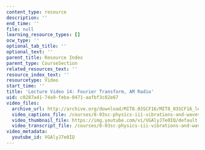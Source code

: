```yaml
---
content_type: resource
description: ''
end_time: ''
file: null
learning_resource_types: []
ocw_type: ''
optional_tab_title: ''
optional_text: ''
parent_title: Resource Index
parent_type: CourseSection
related_resources_text: ''
resource_index_text: ''
resourcetype: Video
start_time: ''
title: 'Lecture Video 14: Fourier Transform, AM Radio'
uid: c0287a41-74a9-feba-0471-aafbf3c82e67
video_files:
  archive_url: http://archive.org/download/MIT8.03SCF16/MIT8_03SCF16_lec14_300k.mp4
  video_captions_file: /courses/8-03sc-physics-iii-vibrations-and-waves-fall-2016/864c4ec724975868b47312f3a44d7941_VGAlyJ7e0IQ.vtt
  video_thumbnail_file: https://img.youtube.com/vi/VGAlyJ7e0IQ/default.jpg
  video_transcript_file: /courses/8-03sc-physics-iii-vibrations-and-waves-fall-2016/737302431414d911487ba6f94ea882c5_VGAlyJ7e0IQ.pdf
video_metadata:
  youtube_id: VGAlyJ7e0IQ
---
```

